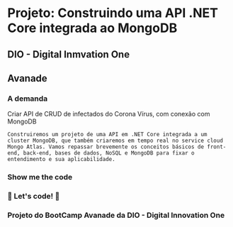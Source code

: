 # Projeto: Construindo uma API .NET Core integrada ao MongoDB
 ## DIO - Digital Inmvation One
 ## Avanade

 ### A demanda
  Criar API de CRUD de infectados do Corona Vírus, com conexão com MongoDB 

    Construiremos um projeto de uma API em .NET Core integrada a um cluster MongoDB, que também criaremos em tempo real no service cloud Mongo Atlas. Vamos repassar brevemente os conceitos básicos de front-end, back-end, bases de dados, NoSQL e MongoDB para fixar o entendimento e sua aplicabilidade.


### Show me the code

### 🚀 Let's code! 🚀

### Projeto do BootCamp Avanade da DIO - Digital Innovation One